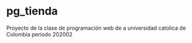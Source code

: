 # pg_tienda
Proyecto de la clase de programación web de a universidad catolica de Colombia periodo 202002
